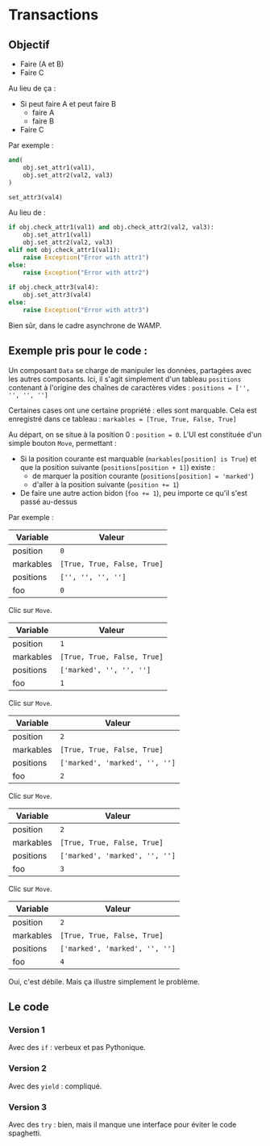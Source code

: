 # Transactions

## Objectif

* Faire (A et B)
* Faire C

Au lieu de ça :

* Si peut faire A et peut faire B
    * faire A
    * faire B
* Faire C

Par exemple :

```python
and(
    obj.set_attr1(val1),
    obj.set_attr2(val2, val3)
)

set_attr3(val4)
```

Au lieu de :

```python
if obj.check_attr1(val1) and obj.check_attr2(val2, val3):
    obj.set_attr1(val1)
    obj.set_attr2(val2, val3)
elif not obj.check_attr1(val1):
    raise Exception("Error with attr1")
else:
    raise Exception("Error with attr2")
    
if obj.check_attr3(val4):
    obj.set_attr3(val4)
else:
    raise Exception("Error with attr3")
```

Bien sûr, dans le cadre asynchrone de WAMP.

## Exemple pris pour le code :

Un composant `Data` se charge de manipuler les 
données, partagées avec les autres composants. Ici, il s'agit simplement d'un 
tableau `positions` contenant à l'origine des chaînes de caractères vides : 
`positions = ['', '', '', '']`

Certaines cases ont une certaine propriété : elles sont marquable. Cela est 
enregistré dans ce tableau : `markables = [True, True, False, True]`

Au départ, on se situe à la position 0 : `position = 0`. L'UI est constituée d'un simple 
bouton `Move`, permettant :

* Si la position courante est marquable (`markables[position] is True`) et que 
la position suivante (`positions[position + 1]`) existe :
    * de marquer la position courante (`positions[position] = 'marked'`)
    * d'aller à la position suivante (`position += 1`)
* De faire une autre action bidon (`foo += 1`), peu importe ce qu'il s'est 
passé au-dessus

Par exemple :

Variable | Valeur
---------|-------
position | `0`
markables | `[True, True, False, True]`
positions | `['', '', '', '']`
foo | `0`

Clic sur `Move`.

Variable | Valeur
---------|-------
position | `1`
markables | `[True, True, False, True]`
positions | `['marked', '', '', '']`
foo | `1`

Clic sur `Move`.

Variable | Valeur
---------|-------
position | `2`
markables | `[True, True, False, True]`
positions | `['marked', 'marked', '', '']`
foo | `2`

Clic sur `Move`.

Variable | Valeur
---------|-------
position | `2`
markables | `[True, True, False, True]`
positions | `['marked', 'marked', '', '']`
foo | `3`

Clic sur `Move`.

Variable | Valeur
---------|-------
position | `2`
markables | `[True, True, False, True]`
positions | `['marked', 'marked', '', '']`
foo | `4`

Oui, c'est débile. Mais ça illustre simplement le problème.

## Le code

### Version 1

Avec des `if` : verbeux et pas Pythonique.

### Version 2

Avec des `yield` : compliqué.

### Version 3

Avec des `try` : bien, mais il manque une interface pour éviter le code 
spaghetti.
